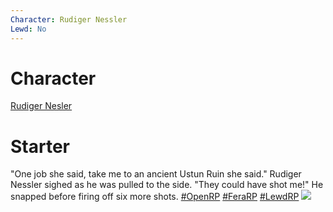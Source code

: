 ```yaml
---
Character: Rudiger Nessler
Lewd: No
---
```

# Character
[Rudiger Nesler](Rudiger%20Nesler.md)

# Starter
"One job she said, take me to an ancient Ustun Ruin she said." Rudiger Nessler sighed as he was pulled to the side. "They could have shot me!" He snapped before firing off six more shots. [#OpenRP](https://twitter.com/hashtag/OpenRP?src=hashtag_click) [#FeraRP](https://twitter.com/hashtag/FeraRP?src=hashtag_click) [#LewdRP](https://twitter.com/hashtag/LewdRP?src=hashtag_click)
![](the-mummy-1-33-50.gif)